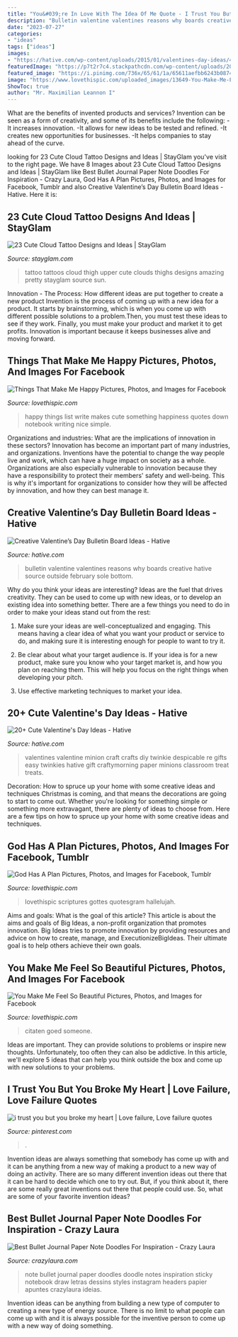 ```yaml
---
title: "You&#039;re In Love With The Idea Of Me Quote - I Trust You But You Broke My Heart"
description: "Bulletin valentine valentines reasons why boards creative hative source outside february sole bottom"
date: "2023-07-27"
categories:
- "ideas"
tags: ["ideas"]
images:
- "https://hative.com/wp-content/uploads/2015/01/valentines-day-ideas/4-valentines-day-ideas.jpg"
featuredImage: "https://p7t2r7c4.stackpathcdn.com/wp-content/uploads/2020/04/sticky-note-bujo-doodle-ideas.jpg"
featured_image: "https://i.pinimg.com/736x/65/61/1a/65611aefbb6243b087406ab72af46e72.jpg"
image: "https://www.lovethispic.com/uploaded_images/13649-You-Make-Me-Feel-So-Beautiful.png?1"
ShowToc: true
author: "Mr. Maximilian Leannon I"
---
```



What are the benefits of invented products and services?
Invention can be seen as a form of creativity, and some of its benefits include the following: 
-It increases innovation. 
-It allows for new ideas to be tested and refined. 
-It creates new opportunities for businesses. 
-It helps companies to stay ahead of the curve.

	

		
looking for 23 Cute Cloud Tattoo Designs and Ideas | StayGlam you've visit to the right page. We have 8 Images about 23 Cute Cloud Tattoo Designs and Ideas | StayGlam like Best Bullet Journal Paper Note Doodles For Inspiration - Crazy Laura, God Has A Plan Pictures, Photos, and Images for Facebook, Tumblr and also Creative Valentine’s Day Bulletin Board Ideas - Hative. Here it is:
		
    
## 23 Cute Cloud Tattoo Designs And Ideas | StayGlam

<img loading=lazy src="https://stayglam.com/wp-content/uploads/2016/01/amosriley.jpg" onerror="this.onerror=null;this.src='https://tse2.mm.bing.net/th?id=OIP.cmGFz6Xs54pjXEUoood9RgHaHa&amp;pid=15.1';" alt="23 Cute Cloud Tattoo Designs and Ideas | StayGlam">

_Source: stayglam.com_

>tattoo tattoos cloud thigh upper cute clouds thighs designs amazing pretty stayglam source sun. 

	

Innovation - The Process: How different ideas are put together to create a new product
Invention is the process of coming up with a new idea for a product. It starts by brainstorming, which is when you come up with different possible solutions to a problem.Then, you must test these ideas to see if they work. Finally, you must make your product and market it to get profits. Innovation is important because it keeps businesses alive and moving forward.

    
## Things That Make Me Happy Pictures, Photos, And Images For Facebook

<img loading=lazy src="http://www.lovethispic.com/uploaded_images/38974-Things-That-Make-Me-Happy.jpg" onerror="this.onerror=null;this.src='https://tse4.mm.bing.net/th?id=OIP.x6IZsMD9XlshSZ1AnMSo5wHaJ4&amp;pid=15.1';" alt="Things That Make Me Happy Pictures, Photos, and Images for Facebook">

_Source: lovethispic.com_

>happy things list write makes cute something happiness quotes down notebook writing nice simple. 

	

Organizations and industries: What are the implications of innovation in these sectors?
Innovation has become an important part of many industries, and organizations. Inventions have the potential to change the way people live and work, which can have a huge impact on society as a whole. Organizations are also especially vulnerable to innovation because they have a responsibility to protect their members' safety and well-being. This is why it's important for organizations to consider how they will be affected by innovation, and how they can best manage it.

    
## Creative Valentine’s Day Bulletin Board Ideas - Hative

<img loading=lazy src="https://hative.com/wp-content/uploads/2015/01/valentines-day-bulletin-board/14-valentines-day-bulletin-board.jpg" onerror="this.onerror=null;this.src='https://tse4.mm.bing.net/th?id=OIP.y7omb4TbVuS8oQGtpVvbjgHaKR&amp;pid=15.1';" alt="Creative Valentine’s Day Bulletin Board Ideas - Hative">

_Source: hative.com_

>bulletin valentine valentines reasons why boards creative hative source outside february sole bottom. 

	

Why do you think your ideas are interesting?
Ideas are the fuel that drives creativity. They can be used to come up with new ideas, or to develop an existing idea into something better. There are a few things you need to do in order to make your ideas stand out from the rest:
1. Make sure your ideas are well-conceptualized and engaging. This means having a clear idea of what you want your product or service to do, and making sure it is interesting enough for people to want to try it.

2. Be clear about what your target audience is. If your idea is for a new product, make sure you know who your target market is, and how you plan on reaching them. This will help you focus on the right things when developing your pitch.

3. Use effective marketing techniques to market your idea.

    
## 20+ Cute Valentine&#039;s Day Ideas - Hative

<img loading=lazy src="https://hative.com/wp-content/uploads/2015/01/valentines-day-ideas/4-valentines-day-ideas.jpg" onerror="this.onerror=null;this.src='https://tse2.mm.bing.net/th?id=OIP.eXDO8u3-MCrTnK-7dfBloQHaLf&amp;pid=15.1';" alt="20+ Cute Valentine&#039;s Day Ideas - Hative">

_Source: hative.com_

>valentines valentine minion craft crafts diy twinkie despicable re gifts easy twinkies hative gift craftymorning paper minions classroom treat treats. 

	

Decoration: How to spruce up your home with some creative ideas and techniques
Christmas is coming, and that means the decorations are going to start to come out. Whether you're looking for something simple or something more extravagant, there are plenty of ideas to choose from. Here are a few tips on how to spruce up your home with some creative ideas and techniques.

    
## God Has A Plan Pictures, Photos, And Images For Facebook, Tumblr

<img loading=lazy src="https://www.lovethispic.com/uploaded_images/60853-God-Has-A-Plan-.jpg" onerror="this.onerror=null;this.src='https://tse2.mm.bing.net/th?id=OIP.rSgqTEaM4aPh4JqstrC49wHaLH&amp;pid=15.1';" alt="God Has A Plan Pictures, Photos, and Images for Facebook, Tumblr">

_Source: lovethispic.com_

>lovethispic scriptures gottes quotesgram hallelujah. 

	

Aims and goals: What is the goal of this article?
This article is about the aims and goals of Big Ideas, a non-profit organization that promotes innovation. Big Ideas tries to promote innovation by providing resources and advice on how to create, manage, and ExecutionizeBigIdeas. Their ultimate goal is to help others achieve their own goals.

    
## You Make Me Feel So Beautiful Pictures, Photos, And Images For Facebook

<img loading=lazy src="https://www.lovethispic.com/uploaded_images/13649-You-Make-Me-Feel-So-Beautiful.png?1" onerror="this.onerror=null;this.src='https://tse1.mm.bing.net/th?id=OIP.AZEbHzqz1xhbtMC52_yVoQHaLJ&amp;pid=15.1';" alt="You Make Me Feel So Beautiful Pictures, Photos, and Images for Facebook">

_Source: lovethispic.com_

>citaten goed someone. 

	

Ideas are important. They can provide solutions to problems or inspire new thoughts. Unfortunately, too often they can also be addictive. In this article, we'll explore 5 ideas that can help you think outside the box and come up with new solutions to your problems.

    
## I Trust You But You Broke My Heart | Love Failure, Love Failure Quotes

<img loading=lazy src="https://i.pinimg.com/736x/65/61/1a/65611aefbb6243b087406ab72af46e72.jpg" onerror="this.onerror=null;this.src='https://tse4.mm.bing.net/th?id=OIP.7oL-caDu5kUi7n58fEN4BwHaLG&amp;pid=15.1';" alt="i trust you but you broke my heart | Love failure, Love failure quotes">

_Source: pinterest.com_

>. 

	

Invention ideas are always something that somebody has come up with and it can be anything from a new way of making a product to a new way of doing an activity. There are so many different invention ideas out there that it can be hard to decide which one to try out. But, if you think about it, there are some really great inventions out there that people could use. So, what are some of your favorite invention ideas?

    
## Best Bullet Journal Paper Note Doodles For Inspiration - Crazy Laura

<img loading=lazy src="https://p7t2r7c4.stackpathcdn.com/wp-content/uploads/2020/04/sticky-note-bujo-doodle-ideas.jpg" onerror="this.onerror=null;this.src='https://tse2.mm.bing.net/th?id=OIP.CfbnKtl1F9yZHCbViVh_gwHaLH&amp;pid=15.1';" alt="Best Bullet Journal Paper Note Doodles For Inspiration - Crazy Laura">

_Source: crazylaura.com_

>note bullet journal paper doodles doodle notes inspiration sticky notebook draw letras dessins styles instagram headers papier apuntes crazylaura ideias. 

	

Invention ideas can be anything from building a new type of computer to creating a new type of energy source. There is no limit to what people can come up with and it is always possible for the inventive person to come up with a new way of doing something.

